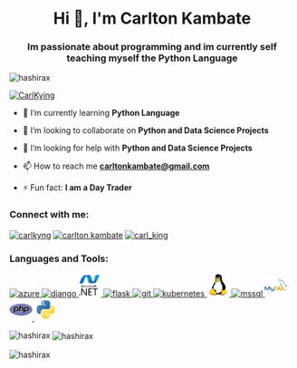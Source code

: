 <h1 align="center">Hi 👋, I'm Carlton Kambate</h1>
<h3 align="center">Im passionate about programming and im currently self teaching myself the Python Language</h3>

<p align="left"> <img src="https://komarev.com/ghpvc/?username=hashirax&label=Profile%20views&color=0e75b6&style=flat" alt="hashirax" /> </p>

<p align="left"> <a href="https://twitter.com/CarlKyng" target="blank"><img src="https://img.shields.io/twitter/follow/CarlKyng?logo=twitter&style=for-the-badge" alt="CarlKying" /></a> </p>

- 🌱 I’m currently learning **Python Language**

- 👯 I’m looking to collaborate on **Python and Data Science Projects**

- 🤝 I’m looking for help with **Python and Data Science Projects**

- 📫 How to reach me **carltonkambate@gmail.com**

- ⚡ Fun fact: **I am a Day Trader**

<h3 align="left">Connect with me:</h3>
<p align="left">
<a href="https://twitter.com/CarlKyng" target="blank"><img align="center" src="https://raw.githubusercontent.com/rahuldkjain/github-profile-readme-generator/master/src/images/icons/Social/twitter.svg" alt="carlkyng" height="30" width="40" /></a>
<a href="https://linkedin.com/in/Carlton Kambate" target="blank"><img align="center" src="https://raw.githubusercontent.com/rahuldkjain/github-profile-readme-generator/master/src/images/icons/Social/linked-in-alt.svg" alt="carlton kambate" height="30" width="40" /></a>
<a href="https://fb.com/carl_king" target="blank"><img align="center" src="https://raw.githubusercontent.com/rahuldkjain/github-profile-readme-generator/master/src/images/icons/Social/facebook.svg" alt="carl_king" height="30" width="40" /></a>
</p>

<h3 align="left">Languages and Tools:</h3>
<p align="left"> <a href="https://azure.microsoft.com/en-in/" target="_blank" rel="noreferrer"> <img src="https://www.vectorlogo.zone/logos/microsoft_azure/microsoft_azure-icon.svg" alt="azure" width="40" height="40"/> </a> <a href="https://www.djangoproject.com/" target="_blank" rel="noreferrer"> <img src="https://cdn.worldvectorlogo.com/logos/django.svg" alt="django" width="40" height="40"/> </a> <a href="https://dotnet.microsoft.com/" target="_blank" rel="noreferrer"> <img src="https://raw.githubusercontent.com/devicons/devicon/master/icons/dot-net/dot-net-original-wordmark.svg" alt="dotnet" width="40" height="40"/> </a> <a href="https://flask.palletsprojects.com/" target="_blank" rel="noreferrer"> <img src="https://www.vectorlogo.zone/logos/pocoo_flask/pocoo_flask-icon.svg" alt="flask" width="40" height="40"/> </a> <a href="https://git-scm.com/" target="_blank" rel="noreferrer"> <img src="https://www.vectorlogo.zone/logos/git-scm/git-scm-icon.svg" alt="git" width="40" height="40"/> </a> <a href="https://kubernetes.io" target="_blank" rel="noreferrer"> <img src="https://www.vectorlogo.zone/logos/kubernetes/kubernetes-icon.svg" alt="kubernetes" width="40" height="40"/> </a> <a href="https://www.linux.org/" target="_blank" rel="noreferrer"> <img src="https://raw.githubusercontent.com/devicons/devicon/master/icons/linux/linux-original.svg" alt="linux" width="40" height="40"/> </a> <a href="https://www.microsoft.com/en-us/sql-server" target="_blank" rel="noreferrer"> <img src="https://www.svgrepo.com/show/303229/microsoft-sql-server-logo.svg" alt="mssql" width="40" height="40"/> </a> <a href="https://www.mysql.com/" target="_blank" rel="noreferrer"> <img src="https://raw.githubusercontent.com/devicons/devicon/master/icons/mysql/mysql-original-wordmark.svg" alt="mysql" width="40" height="40"/> </a> <a href="https://www.php.net" target="_blank" rel="noreferrer"> <img src="https://raw.githubusercontent.com/devicons/devicon/master/icons/php/php-original.svg" alt="php" width="40" height="40"/> </a> <a href="https://www.python.org" target="_blank" rel="noreferrer"> <img src="https://raw.githubusercontent.com/devicons/devicon/master/icons/python/python-original.svg" alt="python" width="40" height="40"/> </a> </p>

<p><img align="left" src="https://github-readme-stats.vercel.app/api/top-langs?username=hashirax&show_icons=true&locale=en&layout=compact" alt="hashirax" /></p>

<p>&nbsp;<img align="center" src="https://github-readme-stats.vercel.app/api?username=hashirax&show_icons=true&locale=en" alt="hashirax" /></p>

<p><img align="center" src="https://github-readme-streak-stats.herokuapp.com/?user=hashirax&" alt="hashirax" /></p>



